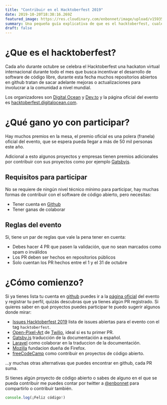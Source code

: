 ```yaml
---
title: "Contribuir en el Hacktoberfest 2019"
date: 2019-10-20T18:38:16.269Z
featured_image: https://res.cloudinary.com/enbonnet/image/upload/v1593530754/bc095ss11mx6cpr3kejn.jpg
summary: Una pequeña guía explicativa de que es el hacktoberfest, cuales son las reglas, como comenzar a contribuir y algunos proyectos por donde comenzar
draft: false
---
```

# ¿Que es el hacktoberfest?
Cada año durante octubre se celebra el Hacktoberfest una hackaton virtual internacional durante todo el mes que busca incentivar el desarrollo de software de código libre, durante esta fecha muchos repositorios abiertos en github tratan de sacar adelante mejoras o actualizaciones para involucrar a la comunidad a nivel mundial.
 
Los organizadores son [Digital Ocean](https://digitalocean.com) y [Dev.to](https://dev.to) y la página oficial del evento es [hacktoberfest.digitalocean.com](https://hacktoberfest.digitalocean.com/).
 
# ¿Qué gano yo con participar?
Hay muchos premios en la mesa, el premio oficial es una polera (franela) oficial del evento, que se espera pueda llegar a más de 50 mil personas este año.
 
Adicional a esto algunos proyectos y empresas tienen premios adicionales por contribuir con sus proyectos como por ejemplo [Gatsbyjs](https://www.gatsbyjs.org/).
 
## Requisitos para participar
No se requiere de ningún nivel técnico mínimo para participar, hay muchas formas de contribuir con el software de código abierto, pero necesitas:
- Tener cuenta en [Github](https://github.com)
- Tener ganas de colaborar
 
## Reglas del evento
Si, tiene un par de reglas que vale la pena tener en cuenta:
- Debes hacer 4 PR que pasen la validación, que no sean marcados como spam o inválidos
- Los PR deben ser hechos en repositorios públicos
- Solo cuentan los PR hechos entre el 1 y el 31 de octubre
 
# ¿Cómo comienzo?
Si ya tienes lista tu cuenta en [github](https://github.com) puedes ir a la [página oficial](https://hacktoberfest.digitalocean.com) del evento y registrar tu perfil, quizás descubras que ya tienes algún PR registrado. Si quieres saber en qué proyectos puedes participar te puedo sugerir algunos donde mirar:
 
- [Issues Hacktoberfest 2019](https://github.com/search?q=label%3Ahacktoberfest+state%3Aopen+no%3Aassignee+is%3Aissue&type=Issues) lista de issues abiertas para el evento con el tag `hacktoberfest`.
- [Open-Pixel-Art](https://github.com/twilio-labs/open-pixel-art/tree/master/docs/es) de [Twilio](https://twilio.com), ideal si es tu primer PR.
- [Gatsby.js](https://github.com/gatsbyjs/gatsby-es) traducción de la documentación a español.
- [Laravel](https://styde.net/guia-para-contribuir-a-la-traduccion-de-la-documentacion-de-laravel/) como colaborar en la traduccion de la documentación.
- [Mozilla](https://developer.mozilla.org/es/docs/Mozilla/Developer_guide/Introduction) fundacion dueña de Firefox.
- [freeCodeCamp](https://github.com/freeCodeCamp/how-to-contribute-to-open-source/blob/master/README-ES.md) como contribuir en proyectos de código abierto.
 
...y muchas otras alternativas que puedes encontrar en github, cada PR suma.
 
Si tienes algún proyecto de código abierto o sabes de alguno en el que se pueda contribuir me puedes contar por twitter a [@enbonnet](https://twitter.com/enbonnet) para compartirlo o contribuir también.
 

```javascript
console.log(¡Feliz código!)
```


